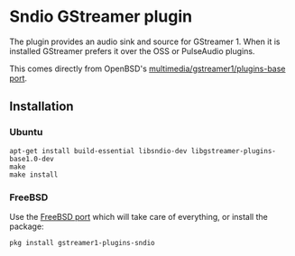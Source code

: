 # Sndio GStreamer plugin

The plugin provides an audio sink and source for GStreamer 1.  When it
is installed GStreamer prefers it over the OSS or PulseAudio plugins.

This comes directly from OpenBSD's [multimedia/gstreamer1/plugins-base
port][obsdport].

## Installation

### Ubuntu

```
apt-get install build-essential libsndio-dev libgstreamer-plugins-base1.0-dev
make
make install
```

### FreeBSD

Use the [FreeBSD port][fbsdport] which will take care of everything,
or install the package:

```
pkg install gstreamer1-plugins-sndio
```

[fbsdport]: https://www.freshports.org/audio/gstreamer1-plugins-sndio
[obsdport]: http://cvsweb.openbsd.org/cgi-bin/cvsweb/ports/multimedia/gstreamer1/plugins-base/